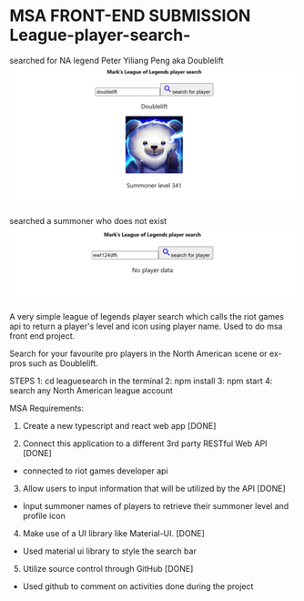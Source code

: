 # MSA FRONT-END SUBMISSION League-player-search-

searched for NA legend Peter Yiliang Peng aka Doublelift
![PLAYERSEARCH](doubleliftProfile.PNG)

searched a summoner who does not exist
![NOPLAYER](unknownSummoner.PNG)




A very simple league of legends player search which calls the riot games api to return a player's level and icon using player name.
Used to do msa front end project.

Search for your favourite pro players in the North American scene or ex-pros such as Doublelift.

STEPS
1: cd leaguesearch in the terminal
2: npm install 
3: npm start 
4: search any North American league account


MSA Requirements:
1. Create a new typescript and react web app [DONE]
 
2. Connect this application to a different 3rd party RESTful Web API [DONE]
- connected to riot games developer api

3. Allow users to input information that will be utilized by the API [DONE]
- Input summoner names of players to retrieve their summoner level and profile icon

4. Make use of a UI library like Material-UI. [DONE]
- Used material ui library to style the search bar

5. Utilize source control through GitHub [DONE]
- Used github to comment on activities done during the project
